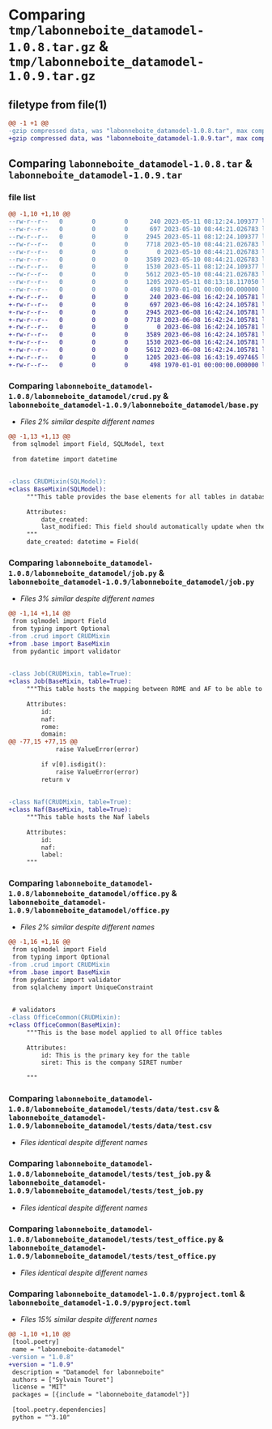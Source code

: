 # Comparing `tmp/labonneboite_datamodel-1.0.8.tar.gz` & `tmp/labonneboite_datamodel-1.0.9.tar.gz`

## filetype from file(1)

```diff
@@ -1 +1 @@
-gzip compressed data, was "labonneboite_datamodel-1.0.8.tar", max compression
+gzip compressed data, was "labonneboite_datamodel-1.0.9.tar", max compression
```

## Comparing `labonneboite_datamodel-1.0.8.tar` & `labonneboite_datamodel-1.0.9.tar`

### file list

```diff
@@ -1,10 +1,10 @@
--rw-r--r--   0        0        0      240 2023-05-11 08:12:24.109377 labonneboite_datamodel-1.0.8/labonneboite_datamodel/__init__.py
--rw-r--r--   0        0        0      697 2023-05-10 08:44:21.026783 labonneboite_datamodel-1.0.8/labonneboite_datamodel/crud.py
--rw-r--r--   0        0        0     2945 2023-05-11 08:12:24.109377 labonneboite_datamodel-1.0.8/labonneboite_datamodel/job.py
--rw-r--r--   0        0        0     7718 2023-05-10 08:44:21.026783 labonneboite_datamodel-1.0.8/labonneboite_datamodel/office.py
--rw-r--r--   0        0        0        0 2023-05-10 08:44:21.026783 labonneboite_datamodel-1.0.8/labonneboite_datamodel/tests/__init__.py
--rw-r--r--   0        0        0     3589 2023-05-10 08:44:21.026783 labonneboite_datamodel-1.0.8/labonneboite_datamodel/tests/data/test.csv
--rw-r--r--   0        0        0     1530 2023-05-11 08:12:24.109377 labonneboite_datamodel-1.0.8/labonneboite_datamodel/tests/test_job.py
--rw-r--r--   0        0        0     5612 2023-05-10 08:44:21.026783 labonneboite_datamodel-1.0.8/labonneboite_datamodel/tests/test_office.py
--rw-r--r--   0        0        0     1205 2023-05-11 08:13:18.117050 labonneboite_datamodel-1.0.8/pyproject.toml
--rw-r--r--   0        0        0      498 1970-01-01 00:00:00.000000 labonneboite_datamodel-1.0.8/PKG-INFO
+-rw-r--r--   0        0        0      240 2023-06-08 16:42:24.105781 labonneboite_datamodel-1.0.9/labonneboite_datamodel/__init__.py
+-rw-r--r--   0        0        0      697 2023-06-08 16:42:24.105781 labonneboite_datamodel-1.0.9/labonneboite_datamodel/base.py
+-rw-r--r--   0        0        0     2945 2023-06-08 16:42:24.105781 labonneboite_datamodel-1.0.9/labonneboite_datamodel/job.py
+-rw-r--r--   0        0        0     7718 2023-06-08 16:42:24.105781 labonneboite_datamodel-1.0.9/labonneboite_datamodel/office.py
+-rw-r--r--   0        0        0        0 2023-06-08 16:42:24.105781 labonneboite_datamodel-1.0.9/labonneboite_datamodel/tests/__init__.py
+-rw-r--r--   0        0        0     3589 2023-06-08 16:42:24.105781 labonneboite_datamodel-1.0.9/labonneboite_datamodel/tests/data/test.csv
+-rw-r--r--   0        0        0     1530 2023-06-08 16:42:24.105781 labonneboite_datamodel-1.0.9/labonneboite_datamodel/tests/test_job.py
+-rw-r--r--   0        0        0     5612 2023-06-08 16:42:24.105781 labonneboite_datamodel-1.0.9/labonneboite_datamodel/tests/test_office.py
+-rw-r--r--   0        0        0     1205 2023-06-08 16:43:19.497465 labonneboite_datamodel-1.0.9/pyproject.toml
+-rw-r--r--   0        0        0      498 1970-01-01 00:00:00.000000 labonneboite_datamodel-1.0.9/PKG-INFO
```

### Comparing `labonneboite_datamodel-1.0.8/labonneboite_datamodel/crud.py` & `labonneboite_datamodel-1.0.9/labonneboite_datamodel/base.py`

 * *Files 2% similar despite different names*

```diff
@@ -1,13 +1,13 @@
 from sqlmodel import Field, SQLModel, text
 
 from datetime import datetime
 
 
-class CRUDMixin(SQLModel):
+class BaseMixin(SQLModel):
     """This table provides the base elements for all tables in database
 
     Attributes:
         date_created:
         last_modified: This field should automatically update when the line is updated
     """
     date_created: datetime = Field(
```

### Comparing `labonneboite_datamodel-1.0.8/labonneboite_datamodel/job.py` & `labonneboite_datamodel-1.0.9/labonneboite_datamodel/job.py`

 * *Files 3% similar despite different names*

```diff
@@ -1,14 +1,14 @@
 from sqlmodel import Field
 from typing import Optional
-from .crud import CRUDMixin
+from .base import BaseMixin
 from pydantic import validator
 
 
-class Job(CRUDMixin, table=True):
+class Job(BaseMixin, table=True):
     """This table hosts the mapping between ROME and AF to be able to make a ROME search correspond to a SIRET
 
     Attributes:
         id:
         naf:
         rome:
         domain:
@@ -77,15 +77,15 @@
             raise ValueError(error)
 
         if v[0].isdigit():
             raise ValueError(error)
         return v
 
 
-class Naf(CRUDMixin, table=True):
+class Naf(BaseMixin, table=True):
     """This table hosts the Naf labels
 
     Attributes:
         id:
         naf:
         label:
     """
```

### Comparing `labonneboite_datamodel-1.0.8/labonneboite_datamodel/office.py` & `labonneboite_datamodel-1.0.9/labonneboite_datamodel/office.py`

 * *Files 2% similar despite different names*

```diff
@@ -1,16 +1,16 @@
 from sqlmodel import Field
 from typing import Optional
-from .crud import CRUDMixin
+from .base import BaseMixin
 from pydantic import validator
 from sqlalchemy import UniqueConstraint
 
 
 # validators
-class OfficeCommon(CRUDMixin):
+class OfficeCommon(BaseMixin):
     """This is the base model applied to all Office tables
 
     Attributes:
         id: This is the primary key for the table
         siret: This is the company SIRET number
 
     """
```

### Comparing `labonneboite_datamodel-1.0.8/labonneboite_datamodel/tests/data/test.csv` & `labonneboite_datamodel-1.0.9/labonneboite_datamodel/tests/data/test.csv`

 * *Files identical despite different names*

### Comparing `labonneboite_datamodel-1.0.8/labonneboite_datamodel/tests/test_job.py` & `labonneboite_datamodel-1.0.9/labonneboite_datamodel/tests/test_job.py`

 * *Files identical despite different names*

### Comparing `labonneboite_datamodel-1.0.8/labonneboite_datamodel/tests/test_office.py` & `labonneboite_datamodel-1.0.9/labonneboite_datamodel/tests/test_office.py`

 * *Files identical despite different names*

### Comparing `labonneboite_datamodel-1.0.8/pyproject.toml` & `labonneboite_datamodel-1.0.9/pyproject.toml`

 * *Files 15% similar despite different names*

```diff
@@ -1,10 +1,10 @@
 [tool.poetry]
 name = "labonneboite-datamodel"
-version = "1.0.8"
+version = "1.0.9"
 description = "Datamodel for labonneboite"
 authors = ["Sylvain Touret"]
 license = "MIT"
 packages = [{include = "labonneboite_datamodel"}]
 
 [tool.poetry.dependencies]
 python = "^3.10"
```

